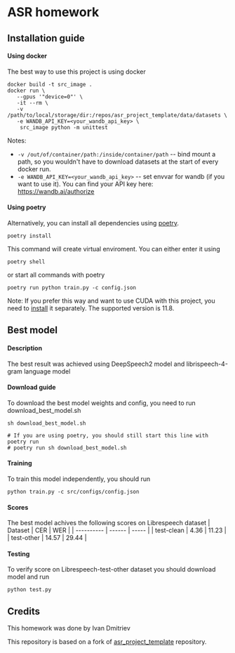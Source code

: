 # ASR homework

## Installation guide

#### Using docker
The best way to use this project is using docker

```shell 
docker build -t src_image . 
docker run \
   --gpus '"device=0"' \
   -it --rm \
   -v /path/to/local/storage/dir:/repos/asr_project_template/data/datasets \
   -e WANDB_API_KEY=<your_wandb_api_key> \
	src_image python -m unittest 
```
Notes:

* `-v /out/of/container/path:/inside/container/path` -- bind mount a path, so you wouldn't have to download datasets at
  the start of every docker run.
* `-e WANDB_API_KEY=<your_wandb_api_key>` -- set envvar for wandb (if you want to use it). You can find your API key
  here: https://wandb.ai/authorize


#### Using poetry
Alternatively, you can install all dependencies using [poetry](https://python-poetry.org/). 
```shell 
poetry install
```
This command will create virtual enviroment. You can either enter it using
```shell 
poetry shell
```
or start all commands with poetry
```shell 
poetry run python train.py -c config.json
```

Note:
If you prefer this way and want to use CUDA with this project, you need to [install](https://developer.nvidia.com/cuda-11-8-0-download-archive) it separately. The supported version is 11.8.

## Best model
#### Description
The best result was achieved using DeepSpeech2 model and librispeech-4-gram language model

#### Download guide
To download the best model weights and config, you need to run download_best_model.sh
```shell 
sh download_best_model.sh

# If you are using poetry, you should still start this line with poetry run
# poetry run sh download_best_model.sh
```

#### Training
To train this model independently, you should run
```shell 
python train.py -c src/configs/config.json
```

#### Scores
The best model achives the following scores on Librespeech dataset
|  Dataset   |  CER   |  WER  |
| ---------- | ------ | ----- |
| test-clean |  4.36  | 11.23 |
| test-other |  14.57 | 29.44 |

#### Testing
To verify score on Librespeech-test-other dataset you should download model and run
```shell 
python test.py
```

## Credits
This homework was done by Ivan Dmitriev

This repository is based on a fork
of [asr_project_template](https://github.com/WrathOfGrapes/asr_project_template) repository.
